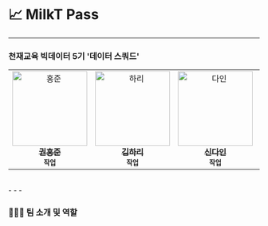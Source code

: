 # 📈 MilkT Pass
- - - -
### **천재교육 빅데이터 5기 '데이터 스쿼드'**
<center>
<table>
  <tr>
    <td align="center">
      <a href="https://github.com/k-3730">
        <img src="https://github.com/k-3730.png" width="150px;" alt="홍준"/><br />
        <sub><b style="font-size: larger;">권홍준</b></sub>
      </a>
      <br />
      <sub><b>작업</b></sub>
    </td>
    <td align="center">
      <a href="https://github.com/hariqueen">
        <img src="https://github.com/hariqueen.png" width="150px;" alt="하리"/><br />
        <sub><b style="font-size: larger;">김하리</b></sub>
      </a>
      <br />
      <sub><b>작업</b></sub>
    </td>
    <td align="center">
      <a href="https://github.com/daini0i">
        <img src="https://github.com/daini0i.png" width="150px;" alt="다인"/><br />
        <sub><b style="font-size: larger;">신다인</b></sub>
      </a>
      <br />
      <sub><b>작업</b></sub>
    </td>
    <td align="center">
      <a href="https://github.com/surplus96">
        <img src="https://github.com/surplus96.png" width="150px;" alt="태영"/><br />
        <sub><b style="font-size: larger;">최태영</b></sub>
      </a>
      <br />
      <sub><b>작업</b></sub>
    </td>
  </tr>
</table>
</center>
<br/>
- - -


### **🧑‍🤝‍🧑 팀 소개 및 역할**
